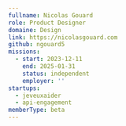 ```yaml
---
fullname: Nicolas Gouard
role: Product Designer
domaine: Design
link: https://nicolasgouard.com
github: ngouard5
missions:
  - start: 2023-12-11
    end: 2025-01-31
    status: independent
    employer: ''
startups:
  - jeveuxaider
  - api-engagement
memberType: beta
---
```


